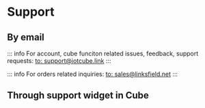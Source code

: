 # Support


## By email
::: info 
For account, cube funciton related issues, feedback, support requests:
[to: support@iotcube.link](mailto:support@iotcube.link)
:::

::: info 
For orders related inquiries:
[to: sales@linksfield.net](mailto:sales@linksfield.net)
:::

## Through support widget in Cube


